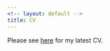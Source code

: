```yaml
---
<!-- layout: default -->
title: CV
---
```


<!-- Please see [here](https://github.com/trmcdade/trmcdade.github.io/files/5821192/McDade_CV.pdf) for my latest CV. -->
Please see [here]("/assets/cv/McDade_CV.pdf") for my latest CV.
